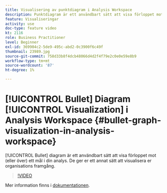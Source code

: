 ```yaml
---
title: Visualisering av punktdiagram i Analysis Workspace
description: Punktdiagram är ett användbart sätt att visa förloppet mot (eller över) ett mål i din analys. De ger er ett annat sätt att visualisera er organisations framgång.
feature: Visualiseringar
activity: use
doc-type: feature video
kt: 2116
role: Business Practitioner
level: Beginner
exl-id: 369904c2-5de9-495c-abd2-0c3900f6c49f
thumbnail: 23989.jpg
source-git-commit: 758d33b8f4dcb48066d4d2f4f79e2c0e0e59e8b9
workflow-type: tm+mt
source-wordcount: '87'
ht-degree: 1%

---
```


# [!UICONTROL Bullet] Diagram  [!UICONTROL Visualization] i Analysis Workspace {#bullet-graph-visualization-in-analysis-workspace}

[!UICONTROL Bullet] diagram är ett användbart sätt att visa förloppet mot (eller över) ett mål i din analys. De ger er ett annat sätt att visualisera er organisations framgång.

>[!VIDEO](https://video.tv.adobe.com/v/23989/?quality=12)

Mer information finns i [dokumentationen](https://experienceleague.adobe.com/docs/analytics/analyze/analysis-workspace/visualizations/bullet-graph.html?lang=en).
